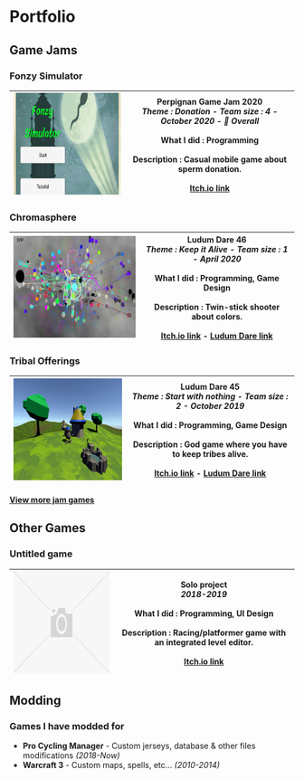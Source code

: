 # Portfolio
## Game Jams
### Fonzy Simulator

| <img src="/img/fonzysimulator.png" width="320" height="180"> | **Perpignan Game Jam 2020**<br>*Theme : Donation  -  Team size : 4  -  October 2020  - 🥈 Overall*<br><br>**What I did :** Programming<br><br>**Description :** Casual mobile game about sperm donation.<br><br>[Itch.io link](https://awesomegameconcepts.itch.io/fonzy-simulator) |
| --- | --- |
### Chromasphere

| <img src="/img/chromasphere.png" width="320" height="180"> | **Ludum Dare 46**<br>*Theme : Keep it Alive  -  Team size : 1  -  April 2020*<br><br>**What I did :** Programming, Game Design<br><br>**Description :** Twin-stick shooter about colors.<br><br>[Itch.io link](https://axelvborn.itch.io/chromasphere) - [Ludum Dare link](https://ldjam.com/events/ludum-dare/46/chromasphere) |
| --- | --- |
### Tribal Offerings

| <img src="/img/tribalofferings.png" width="320" height="180"> | **Ludum Dare 45**<br>*Theme : Start with nothing  -  Team size : 2  -  October 2019*<br><br>**What I did :** Programming, Game Design<br><br>**Description :** God game where you have to keep tribes alive.<br><br>[Itch.io link](https://axelvborn.itch.io/tribalofferings) - [Ludum Dare link](https://ldjam.com/events/ludum-dare/45/tribal-offerings) |
| --- | --- |
#### [View more jam games](gamejams.md)
       
## Other Games
### Untitled game

| <img src="/img/missingimage.png" width="320" height="180"> | **Solo project**<br>*2018-2019*<br><br>**What I did :** Programming, UI Design<br><br>**Description :** Racing/platformer game with an integrated level editor.<br><br>[Itch.io link](https://axelvborn.itch.io/slidedemo)
| --- | --- |

## Modding
### Games I have modded for
- **Pro Cycling Manager** - Custom jerseys, database & other files modifications *(2018-Now)*
- **Warcraft 3** - Custom maps, spells, etc... *(2010-2014)*